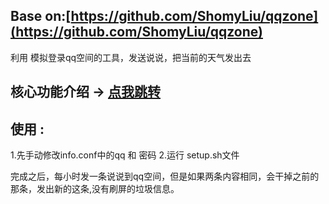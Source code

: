 
## Base on:[https://github.com/ShomyLiu/qqzone](https://github.com/ShomyLiu/qqzone)
利用 模拟登录qq空间的工具，发送说说，把当前的天气发出去

## 核心功能介绍 -> [点我跳转](https://github.com/ShomyLiu/qqzone)

## 使用 :
1.先手动修改info.conf中的qq 和 密码
2.运行 setup.sh文件

完成之后，每小时发一条说说到qq空间，但是如果两条内容相同，会干掉之前的那条，发出新的这条,没有刷屏的垃圾信息。
